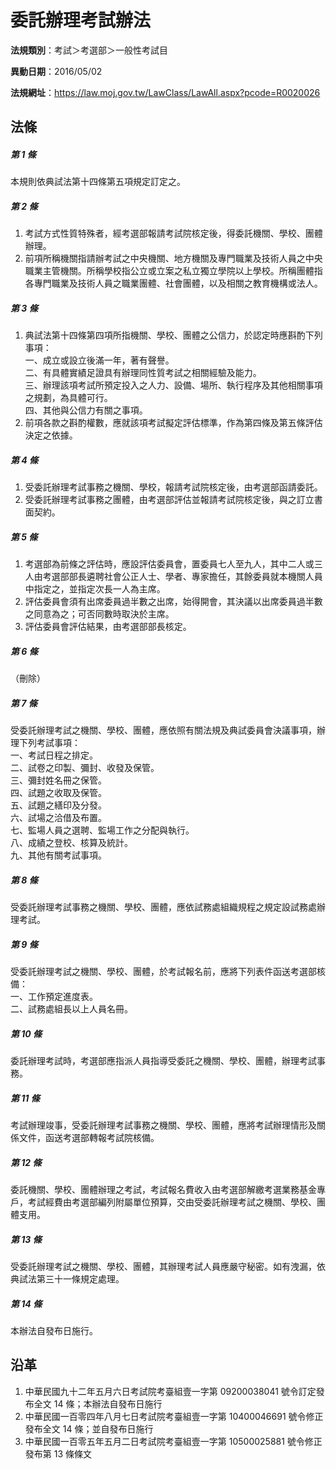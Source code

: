 # 委託辦理考試辦法



**法規類別**：考試＞考選部＞一般性考試目

**異動日期**：2016/05/02  

**法規網址**：https://law.moj.gov.tw/LawClass/LawAll.aspx?pcode=R0020026



## 法條
##### 第 1 條
本規則依典試法第十四條第五項規定訂定之。

##### 第 2 條
1. 考試方式性質特殊者，經考選部報請考試院核定後，得委託機關、學校、團體辦理。
1. 前項所稱機關指請辦考試之中央機關、地方機關及專門職業及技術人員之中央職業主管機關。所稱學校指公立或立案之私立獨立學院以上學校。所稱團體指各專門職業及技術人員之職業團體、社會團體，以及相關之教育機構或法人。

##### 第 3 條
1. 典試法第十四條第四項所指機關、學校、團體之公信力，於認定時應斟酌下列事項：  
一、成立或設立後滿一年，著有聲譽。  
二、有具體實績足證具有辦理同性質考試之相關經驗及能力。  
三、辦理該項考試所預定投入之人力、設備、場所、執行程序及其他相關事項之規劃，為具體可行。  
四、其他與公信力有關之事項。
1. 前項各款之斟酌權數，應就該項考試擬定評估標準，作為第四條及第五條評估決定之依據。

##### 第 4 條
1. 受委託辦理考試事務之機關、學校，報請考試院核定後，由考選部函請委託。
1. 受委託辦理考試事務之團體，由考選部評估並報請考試院核定後，與之訂立書面契約。

##### 第 5 條
1. 考選部為前條之評估時，應設評估委員會，置委員七人至九人，其中二人或三人由考選部部長遴聘社會公正人士、學者、專家擔任，其餘委員就本機關人員中指定之，並指定次長一人為主席。
1. 評估委員會須有出席委員過半數之出席，始得開會，其決議以出席委員過半數之同意為之；可否同數時取決於主席。
1. 評估委員會評估結果，由考選部部長核定。

##### 第 6 條
（刪除）

##### 第 7 條
受委託辦理考試之機關、學校、團體，應依照有關法規及典試委員會決議事項，辦理下列考試事項：  
一、考試日程之排定。  
二、試卷之印製、彌封、收發及保管。  
三、彌封姓名冊之保管。  
四、試題之收取及保管。  
五、試題之繕印及分發。  
六、試場之洽借及布置。  
七、監場人員之選聘、監場工作之分配與執行。  
八、成績之登校、核算及統計。  
九、其他有關考試事項。

##### 第 8 條
受委託辦理考試事務之機關、學校、團體，應依試務處組織規程之規定設試務處辦理考試。

##### 第 9 條
受委託辦理考試之機關、學校、團體，於考試報名前，應將下列表件函送考選部核備：  
一、工作預定進度表。  
二、試務處組長以上人員名冊。

##### 第 10 條
委託辦理考試時，考選部應指派人員指導受委託之機關、學校、團體，辦理考試事務。

##### 第 11 條
考試辦理竣事，受委託辦理考試事務之機關、學校、團體，應將考試辦理情形及關係文件，函送考選部轉報考試院核備。

##### 第 12 條
委託機關、學校、團體辦理之考試，考試報名費收入由考選部解繳考選業務基金專戶，考試經費由考選部編列附屬單位預算，交由受委託辦理考試之機關、學校、團體支用。

##### 第 13 條
受委託辦理考試之機關、學校、團體，其辦理考試人員應嚴守秘密。如有洩漏，依典試法第三十一條規定處理。

##### 第 14 條
本辦法自發布日施行。

## 沿革
1. 中華民國九十二年五月六日考試院考臺組壹一字第 09200038041  號令訂定發布全文 14 條；本辦法自發布日施行
1. 中華民國一百零四年八月七日考試院考臺組壹一字第 10400046691  號令修正發布全文 14 條；並自發布日施行
1. 中華民國一百零五年五月二日考試院考臺組壹一字第 10500025881  號令修正發布第 13 條條文
